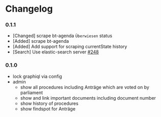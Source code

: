 # Changelog

### 0.1.1

- [Changed] scrape bt-agenda `Überwiesen` status
- [Added] scrape bt-agenda
- [Added] Add support for scraping currentState history
- [Search] Use elastic-search server [#248](https://github.com/demokratie-live/democracy-client/issues/248)

### 0.1.0

- lock graphiql via config
- admin
  - show all procedures including Anträge which are voted on by parliament
  - show and link important documents including document number
  - show history of procedures
  - show findspot for Anträge
